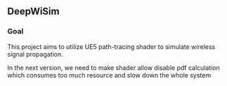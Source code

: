 ## DeepWiSim

### Goal

This project aims to utilize UE5 path-tracing shader to simulate wireless signal propagation.

In the next version, we need to make shader allow disable pdf calculation which consumes too much resource and slow down the whole system